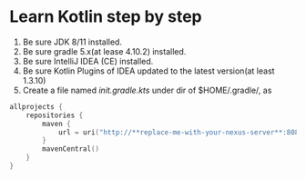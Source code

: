 # Learn Kotlin step by step

1. Be sure JDK 8/11 installed.
2. Be sure gradle 5.x(at lease 4.10.2) installed.
3. Be sure IntelliJ IDEA (CE) installed.
4. Be sure Kotlin Plugins of IDEA updated to the latest version(at least 1.3.10)
5. Create a file named _init.gradle.kts_ under dir of $HOME/.gradle/, as

```kotlin
allprojects {
    repositories {
        maven {
            url = uri("http://**replace-me-with-your-nexus-server**:8081/repository/maven-public")
        }
        mavenCentral()
    }
}
```


